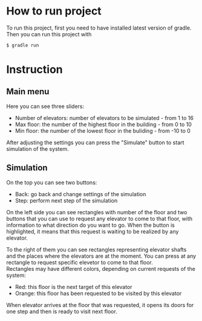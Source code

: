 # How to run project
To run this project, first you need to have installed latest version of gradle.\
Then you can run this project with 
```sh
$ gradle run
```
# Instruction
## Main menu
Here you can see three sliders:
* Number of elevators: number of elevators to be simulated - from 1 to 16
* Max floor: the number of the highest floor in the building - from 0 to 10
* Min floor: the number of the lowest floor in the buliding - from -10 to 0

After adjusting the settings you can press the "Simulate" button to start simulation of the system.
## Simulation
On the top you can see two buttons:
* Back: go back and change settings of the simulation
* Step: perform next step of the simulation

On the left side you can see rectangles with number of the floor and two buttons that you can use to request any elevator to come to that floor, with information to what direction do you want to go.
When the button is highlighted, it means that this request is waiting to be realized by any elevator.

To the right of them you can see rectangles representing elevator shafts and the places where the elevators are at the moment. You can press at any rectangle to request specific elevetor to come to that floor.\
Rectangles may have different colors, depending on current requests of the system:
* Red: this floor is the next target of this elevator
* Orange: this floor has been requested to be visited by this elevator

When elevator arrives at the floor that was requested, it opens its doors for one step and then is ready to visit next floor.
